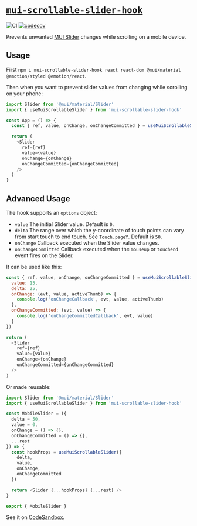 # [`mui-scrollable-slider-hook`](https://www.npmjs.com/package/mui-scrollable-slider-hook)

![CI](https://github.com/morganney/mui-scrollable-slider-hook/actions/workflows/ci.yml/badge.svg)
[![codecov](https://codecov.io/gh/morganney/mui-scrollable-slider-hook/branch/develop/graph/badge.svg?token=ZDOYLLR6M4)](https://codecov.io/gh/morganney/mui-scrollable-slider-hook)

Prevents unwanted [MUI Slider](https://mui.com/components/slider/) changes while scrolling on a mobile device.

## Usage

First `npm i mui-scrollable-slider-hook react react-dom @mui/material @emotion/styled @emotion/react`.

Then when you want to prevent slider values from changing while scrolling on your phone:

```js
import Slider from '@mui/material/Slider'
import { useMuiScrollableSlider } from 'mui-scrollable-slider-hook'

const App = () => {
  const { ref, value, onChange, onChangeCommitted } = useMuiScrollableSlider()

  return (
    <Slider
      ref={ref}
      value={value}
      onChange={onChange}
      onChangeCommitted={onChangeCommitted}
    />
  )
}
```

## Advanced Usage

The hook supports an `options` object:

* `value` The initial Slider value. Default is `0`.
* `delta` The range over which the y-coordinate of touch points can vary from start touch to end touch. See [`Touch.pageY`](https://developer.mozilla.org/en-US/docs/Web/API/Touch/pageY). Default is `50`.
* `onChange` Callback executed when the Slider value changes.
* `onChangeCommitted` Callback executed when the `mouseup` or `touchend` event fires on the Slider.

It can be used like this:

```js
const { ref, value, onChange, onChangeCommitted } = useMuiScrollableSlider({
  value: 15,
  delta: 25,
  onChange: (evt, value, activeThumb) => {
    console.log('onChangeCallback', evt, value, activeThumb)
  },
  onChangeCommitted: (evt, value) => {
    console.log('onChangeCommittedCallback', evt, value)
  }
})

return (
  <Slider
    ref={ref}
    value={value}
    onChange={onChange}
    onChangeCommitted={onChangeCommitted}
  />
)
```

Or made reusable:

```js
import Slider from '@mui/material/Slider'
import { useMuiScrollableSlider } from 'mui-scrollable-slider-hook'

const MobileSlider = ({
  delta = 50,
  value = 0,
  onChange = () => {},
  onChangeCommitted = () => {},
  ...rest
}) => {
  const hookProps = useMuiScrollableSlider({
    delta,
    value,
    onChange,
    onChangeCommitted
  })

  return <Slider {...hookProps} {...rest} />
}

export { MobileSlider }
```

See it on [CodeSandbox](https://codesandbox.io/embed/mui-scrollable-slider-hook-ljs6g?fontsize=14&hidenavigation=1&theme=dark).
